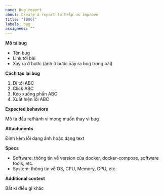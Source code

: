 ```yaml
---
name: Bug report
about: Create a report to help us improve
title: "[BUG]"
labels: bug
assignees: ""
---
```


**Mô tả bug**

-   Tên bug
-   Link tới bài
-   Xảy ra ở bước (ảnh ở bước xảy ra bug trong bài)

**Cách tạo lại bug**

1. Đi tới ABC
2. Click ABC
3. Kéo xuống phần ABC
4. Xuất hiện lỗi ABC

**Expected behaviors**

Mô tả đầu ra/hành vi mong muốn thay vì bug

**Attachments**

Đính kèm lỗi dạng ảnh hoặc dạng text

**Specs**

-   Software: thông tin về version của docker, docker-compose, software tools, etc.
-   System: thông tin về OS, CPU, Memory, GPU, etc.

**Additional context**

Bất kì điều gì khác
